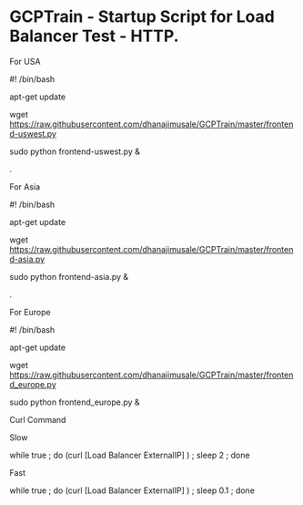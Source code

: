 # GCPTrain - Startup Script for Load Balancer Test - HTTP. 

For USA 

#! /bin/bash

apt-get update

wget https://raw.githubusercontent.com/dhanajimusale/GCPTrain/master/frontend-uswest.py

sudo python frontend-uswest.py &


.


For  Asia 

#! /bin/bash

apt-get update

wget https://raw.githubusercontent.com/dhanajimusale/GCPTrain/master/frontend-asia.py

sudo python frontend-asia.py &


.


For  Europe 

#! /bin/bash

apt-get update

wget https://raw.githubusercontent.com/dhanajimusale/GCPTrain/master/frontend_europe.py

sudo python frontend_europe.py &



Curl Command

Slow 

while true ; do (curl [Load Balancer ExternalIP] ) ; sleep 2 ; done 


Fast

while true ; do (curl [Load Balancer ExternalIP] ) ; sleep 0.1 ; done 


